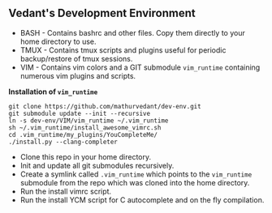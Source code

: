 **Vedant's Development Environment**
-------------------------------------------------------

 - BASH - Contains bashrc and other files. Copy them directly to your home directory to use.
 - TMUX - Contains tmux scripts and plugins useful for periodic backup/restore of tmux sessions.
 - VIM - Contains vim colors and a GIT submodule `vim_runtime` containing numerous vim plugins and scripts.

**Installation of `vim_runtime`**

    git clone https://github.com/mathurvedant/dev-env.git
    git submodule update --init --recursive
    ln -s dev-env/VIM/vim_runtime ~/.vim_runtime
    sh ~/.vim_runtime/install_awesome_vimrc.sh
    cd .vim_runtime/my_plugins/YouCompleteMe/
    ./install.py --clang-completer

 - Clone this repo in your home directory.
 - Init and update all git submodules recursively.
 - Create a symlink called `.vim_runtime` which points to the `vim_runtime` submodule from the repo which was cloned into the home directory.
 - Run the install vimrc script.
 - Run the install YCM script for C autocomplete and on the fly compilation.


